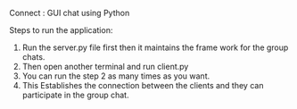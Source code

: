 Connect : GUI chat using Python

Steps to run the application:
1) Run the server.py file first then it maintains the frame work for the group chats.
2) Then open another terminal and run client.py
3) You can run the step 2 as many times as you want.
4) This Establishes the connection between the clients and they can participate in the group chat.
